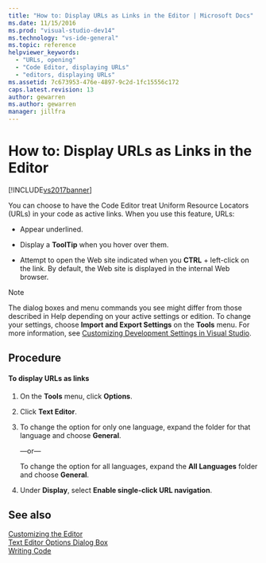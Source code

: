 ```yaml
---
title: "How to: Display URLs as Links in the Editor | Microsoft Docs"
ms.date: 11/15/2016
ms.prod: "visual-studio-dev14"
ms.technology: "vs-ide-general"
ms.topic: reference
helpviewer_keywords: 
  - "URLs, opening"
  - "Code Editor, displaying URLs"
  - "editors, displaying URLs"
ms.assetid: 7c673953-476e-4897-9c2d-1fc15556c172
caps.latest.revision: 13
author: gewarren
ms.author: gewarren
manager: jillfra
---
```

# How to: Display URLs as Links in the Editor
[!INCLUDE[vs2017banner](../../includes/vs2017banner.md)]

You can choose to have the Code Editor treat Uniform Resource Locators (URLs) in your code as active links. When you use this feature, URLs:  
  
- Appear underlined.  
  
- Display a **ToolTip** when you hover over them.  
  
- Attempt to open the Web site indicated when you **CTRL** + left-click on the link. By default, the Web site is displayed in the internal Web browser.  
  
> [!NOTE]
> The dialog boxes and menu commands you see might differ from those described in Help depending on your active settings or edition. To change your settings, choose **Import and Export Settings** on the **Tools** menu. For more information, see [Customizing Development Settings in Visual Studio](https://msdn.microsoft.com/22c4debb-4e31-47a8-8f19-16f328d7dcd3).  
  
## Procedure  
  
#### To display URLs as links  
  
1. On the **Tools** menu, click **Options**.  
  
2. Click **Text Editor**.  
  
3. To change the option for only one language, expand the folder for that language and choose **General**.  
  
     —or—  
  
     To change the option for all languages, expand the **All Languages** folder and choose **General**.  
  
4. Under **Display**, select **Enable single-click URL navigation**.  
  
## See also  
 [Customizing the Editor](../../ide/customizing-the-editor.md)   
 [Text Editor Options Dialog Box](../../ide/reference/text-editor-options-dialog-box.md)   
 [Writing Code](../../ide/writing-code-in-the-code-and-text-editor.md)
